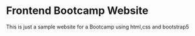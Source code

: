 # Frontend Bootcamp Website 
This is just a sample website for a Bootcamp using html,css and bootstrap5
 
